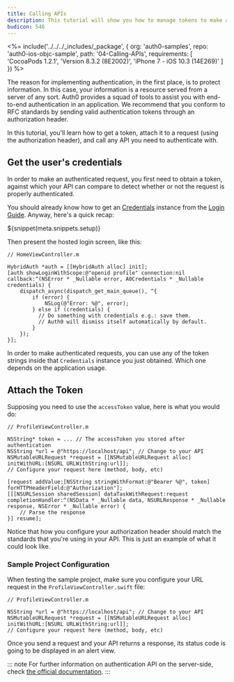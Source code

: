 ```yaml
---
title: Calling APIs
description: This tutorial will show you how to manage tokens to make authenticated API calls, using NSURLSession.
budicon: 546
---
```


<%= include('../../../_includes/_package', {
  org: 'auth0-samples',
  repo: 'auth0-ios-objc-sample',
  path: '04-Calling-APIs',
  requirements: [
    'CocoaPods 1.2.1',
    'Version 8.3.2 (8E2002)',
    'iPhone 7 - iOS 10.3 (14E269)'
  ]
}) %>

The reason for implementing authentication, in the first place, is to protect information. In this case, your information is a resource served from a server of any sort. Auth0 provides a squad of tools to assist you with end-to-end authentication in an application. We recommend that you conform to RFC standards by sending valid authentication tokens through an authorization header.

In this tutorial, you'll learn how to get a token, attach it to a request (using the authorization header), and call any API you need to authenticate with.

## Get the user's credentials

In order to make an authenticated request, you first need to obtain a token, against which your API can compare to detect whether or not the request is properly authenticated.

You should already know how to get an [Credentials](https://github.com/auth0/Auth0.swift/blob/master/Auth0/Credentials.swift) instance from the [Login Guide](/quickstart/native/ios-swift/00-login). Anyway, here's a quick recap:

${snippet(meta.snippets.setup)}

Then present the hosted login screen, like this:

```objc
// HomeViewController.m

HybridAuth *auth = [[HybridAuth alloc] init];
[auth showLoginWithScope:@"openid profile" connection:nil callback:^(NSError * _Nullable error, A0Credentials * _Nullable credentials) {
    dispatch_async(dispatch_get_main_queue(), ^{
        if (error) {
            NSLog(@"Error: %@", error);
        } else if (credentials) {
          // Do something with credentials e.g.: save them.
          // Auth0 will dismiss itself automatically by default.
        }
    });
}];
```

In order to make authenticated requests, you can use any of the token strings inside that `Credentials` instance you just obtained. Which one depends on the application usage.

## Attach the Token

Supposing you need to use the `accessToken` value, here is what you would do:

```objc
// ProfileViewController.m

NSString* token = ... // The accessToken you stored after authentication
NSString *url = @"https://localhost/api"; // Change to your API
NSMutableURLRequest *request = [[NSMutableURLRequest alloc] initWithURL:[NSURL URLWithString:url]];
// Configure your request here (method, body, etc)

[request addValue:[NSString stringWithFormat:@"Bearer %@", token] forHTTPHeaderField:@"Authorization"];
[[[NSURLSession sharedSession] dataTaskWithRequest:request completionHandler:^(NSData * _Nullable data, NSURLResponse * _Nullable response, NSError * _Nullable error) {
    // Parse the response
}] resume];
```

Notice that how you configure your authorization header should match the standards that you're using in your API. This is just an example of what it could look like.


### Sample Project Configuration

When testing the sample project, make sure you configure your URL request in the `ProfileViewController.swift` file:

```objc
// ProfileViewController.m

NSString *url = @"https://localhost/api"; // Change to your API
NSMutableURLRequest *request = [[NSMutableURLRequest alloc] initWithURL:[NSURL URLWithString:url]];
// Configure your request here (method, body, etc)
```

Once you send a request and your API returns a response, its status code is going to be displayed in an alert view.

::: note
For further information on authentication API on the server-side, check [the official documentation](/api/authentication).
:::
